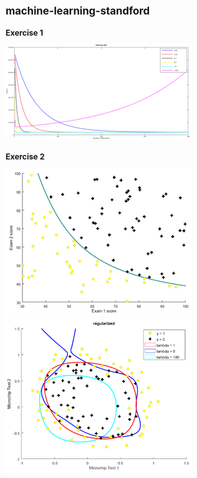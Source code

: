 # machine-learning-standford
## Exercise 1
![learning rate graph](https://github.com/KaitoHH/machine-learning-stanford/raw/master/ex1/learning%20rate.png)
## Exercise 2
![quadratic regression of data1](https://github.com/KaitoHH/machine-learning-stanford/raw/master/ex2/data1_quad.PNG)
![lambda graph](https://github.com/KaitoHH/machine-learning-stanford/raw/master/ex2/lambda.PNG)
